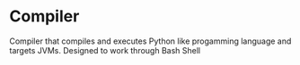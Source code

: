 # Compiler
Compiler that compiles and executes Python like progamming language and targets JVMs. Designed to work through Bash Shell
